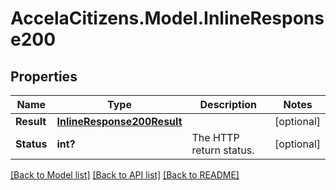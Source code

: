 # AccelaCitizens.Model.InlineResponse200
## Properties

Name | Type | Description | Notes
------------ | ------------- | ------------- | -------------
**Result** | [**InlineResponse200Result**](InlineResponse200Result.md) |  | [optional] 
**Status** | **int?** | The HTTP return status. | [optional] 

[[Back to Model list]](../README.md#documentation-for-models) [[Back to API list]](../README.md#documentation-for-api-endpoints) [[Back to README]](../README.md)

